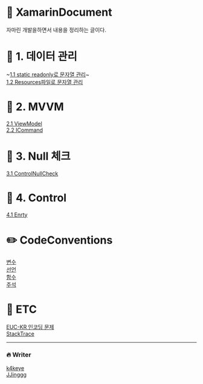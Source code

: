 #  :pencil: XamarinDocument
자마린 개발을하면서 내용을 정리하는 글이다.


# :book: 1. 데이터 관리 
~[1.1 static readonly로 문자열 관리](https://github.com/k4keye/XamarinDocument/blob/main/1/ReadonlyString.md)~</br>
[1.2 Resources파일로 문자열 관리](https://github.com/k4keye/XamarinDocument/blob/main/1/Resources.md)

# :couple: 2. MVVM
[2.1 ViewModel](https://github.com/k4keye/XamarinDocument/blob/main/2/VIewModel.md) </br>
[2.2 ICommand](https://github.com/k4keye/XamarinDocument/blob/main/2/ICommand.md)


#  :anger: 3. Null 체크
[3.1 ControlNullCheck](https://github.com/k4keye/XamarinDocument/blob/main/3/ControlNullCheck.md)

# :mag_right: 4. Control
[4.1 Enrty](https://github.com/k4keye/XamarinDocument/blob/main/4/Entry.md)

# :pencil2: CodeConventions
[변수](https://github.com/k4keye/XamarinDocument/blob/main/codeConventions/%EB%B3%80%EC%88%98.md) </br>
[선언](https://github.com/k4keye/XamarinDocument/blob/main/codeConventions/%EC%84%A0%EC%96%B8.md) </br>
[함수](https://github.com/k4keye/XamarinDocument/blob/main/codeConventions/%ED%95%A8%EC%88%98.md) </br>
[주석](https://github.com/k4keye/XamarinDocument/blob/main/codeConventions/%EC%A3%BC%EC%84%9D.md) </br>

# :guitar: ETC
[EUC-KR 인코딩 문제](https://github.com/k4keye/XamarinDocument/blob/main/etc/euc-kr.md) <br/>
[StackTrace](https://github.com/k4keye/XamarinDocument/blob/main/etc/StackTrace.md)

___

### :fire: Writer
[k4keye](https://github.com/k4keye) <br/>
[JJinggg](https://github.com/JJinggg)
